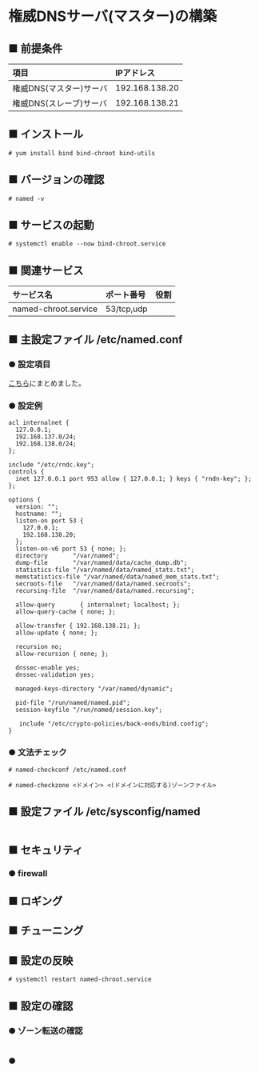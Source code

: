 # 権威DNSサーバ(マスター)の構築
## ■ 前提条件
|項目|IPアドレス|
|:---|:---|
|権威DNS(マスター)サーバ|192.168.138.20|
|権威DNS(スレーブ)サーバ|192.168.138.21|

## ■ インストール
```
# yum install bind bind-chroot bind-utils
```
## ■ バージョンの確認
```
# named -v
```
## ■ サービスの起動
```
# systemctl enable --now bind-chroot.service
```
## ■ 関連サービス
|サービス名|ポート番号|役割|
|:---|:---|:---|
|named-chroot.service|53/tcp,udp||

## ■ 主設定ファイル /etc/named.conf
### ● 設定項目
[こちら]()にまとめました。

### ● 設定例
```
acl internalnet {
  127.0.0.1;
  192.168.137.0/24;
  192.168.138.0/24;
};

include "/etc/rndc.key";
controls {
  inet 127.0.0.1 port 953 allow { 127.0.0.1; } keys { "rndn-key"; };
};

options {
  version: "";
  hostname: "";
  listen-on port 53 {
    127.0.0.1;
    192.168.138.20;
  };
  listen-on-v6 port 53 { none; };
  directory       "/var/named";
  dump-file       "/var/named/data/cache_dump.db";
  statistics-file "/var/named/data/named_stats.txt";
  memstatistics-file "/var/named/data/named_mem_stats.txt";
  secroots-file   "/var/named/data/named.secroots";
  recursing-file  "/var/named/data/named.recursing";
  
  allow-query       { internalnet; localhost; };
  allow-query-cache { none; };
  
  allow-transfer { 192.168.138.21; };
  allow-update { none; };
  
  recursion no;
  allow-recursion { none; };
  
  dnssec-enable yes;
  dnssec-validation yes;
  
  managed-keys-directory "/var/named/dynamic";

  pid-file "/run/named/named.pid";
  session-keyfile "/run/named/session.key";

   include "/etc/crypto-policies/back-ends/bind.config";
}
```

### ● 文法チェック
```
# named-checkconf /etc/named.conf

# named-checkzone <ドメイン> <(ドメインに対応する)ゾーンファイル>
```
## ■ 設定ファイル /etc/sysconfig/named
```
```
## ■ セキュリティ
### ● firewall

## ■ ロギング
## ■ チューニング
## ■ 設定の反映
```
# systemctl restart named-chroot.service
```
## ■ 設定の確認
### ● ゾーン転送の確認
```
```

### ●
```
```
